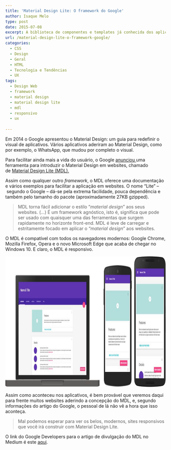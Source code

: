 ```yaml
---
title: 'Material Design Lite: O framework do Google'
author: Isaque Melo
type: post
date: 2015-07-08
excerpt: A biblioteca de componentes e templates já conhecida dos aplicativos agora para websites em CSS, HTML e Javascript.
url: /material-design-lite-o-framework-google/
categories:
  - CSS
  - Design
  - Geral
  - HTML
  - Tecnologia e Tendências
  - UX
tags:
  - Design Web
  - framework
  - material design
  - material design lite
  - mdl
  - responsivo
  - ux

---
```

Em 2014 o Google apresentou o Material Design: um guia para redefinir o visual de aplicativos. Vários aplicativos aderiram ao Material Design, como por exemplo, o WhatsApp, que mudou por completo o visual.

Para facilitar ainda mais a vida do usuário, o Google <a href="https://medium.com/google-developers/introducing-material-design-lite-3ce67098c031" target="_blank">anunciou </a>uma ferramenta para introduzir o Material Design em websites, chamado de <a href="http://www.getmdl.io/" target="_blank">Material Design Lite (MDL).</a>

Assim como qualquer outro _framework_, o MDL oferece uma documentação e vários exemplos para facilitar a aplicação em websites. O nome &#8220;Lite&#8221; &#8211;  segundo o Google &#8211; dá-se pela extrema facilidade, pouca dependência e também pelo tamanho do pacote (aproximadamente 27KB gzipped).

> MDL torna fácil adicionar o estilo &#8220;_material design_&#8221; aos seus websites. (&#8230;) É um framework agnóstico, isto é, significa que pode ser usado com quaisquer uma das ferramentas que surgem rapidamente no horizonte front-end. MDL é leve de carregar e estritamente focado em aplicar o &#8220;_material design_&#8221; aos websites.

O MDL é compatível com todos os navegadores modernos: Google Chrome, Mozilla Firefox, Opera e o novo Microsoft Edge que acaba de chegar no Windows 10. E claro, o MDL é responsivo.

[<img class="alignnone wp-image-49904 size-full" src="https://raw.githubusercontent.com/diegoeis/tableless-static-images/master/2015/07/1-zh2u4rTfC1HqViInpog1Ng.jpeg" alt="Google Material Design Lite para Website" width="1092" height="409" />][1]

Assim como aconteceu nos aplicativos, é bem provável que veremos daqui para frente muitos websites aderindo a concepção do MDL, e, segundo informações do artigo do Google, o pessoal de lá não vê a hora que isso aconteça.

> Mal podemos esperar para ver os belos, modernos, sites responsivos que você irá construir com Material Design Lite.

O link do Google Developers para o artigo de divulgação do MDL no Medium é este <a href="https://medium.com/google-developers/introducing-material-design-lite-3ce67098c031" target="_blank">aqui</a>.

 [1]: https://raw.githubusercontent.com/diegoeis/tableless-static-images/master/2015/07/1-zh2u4rTfC1HqViInpog1Ng.jpeg